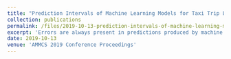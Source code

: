 ```yaml
---
title: "Prediction Intervals of Machine Learning Models for Taxi Trip Length"
collection: publications
permalink: /files/2019-10-13-prediction-intervals-of-machine-learning-models-for-taxi-trip-length.pdf
excerpt: 'Errors are always present in predictions produced by machine learning models. Producing a quantitative estimate of the uncertainty in a model’s output is crucial for many fields, especially those where predictive models drive important decisions. In this paper we discuss two methods for producing confidence estimates for neural network, random forest, and gradient boosted tree models. We then evaluate the prediction intervals produced by each algorithm by predicting expected ride length for a NYC taxi trip dataset. We show that inductive conformal prediction produces the most reliable intervals for all machine learning models investigated.'
date: 2019-10-13
venue: 'AMMCS 2019 Conference Proceedings'
---
```

